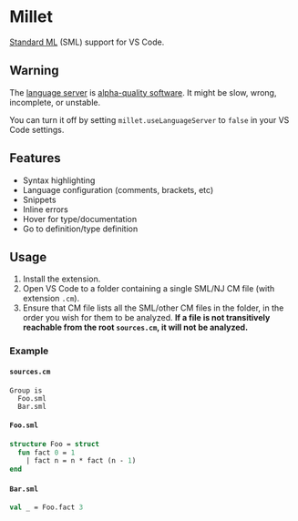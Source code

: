 # Millet

[Standard ML][sml] (SML) support for VS Code.

## Warning

The [language server][lang-srv] is [alpha-quality software][known-issues]. It might be slow, wrong, incomplete, or unstable.

You can turn it off by setting `millet.useLanguageServer` to `false` in your VS Code settings.

## Features

- Syntax highlighting
- Language configuration (comments, brackets, etc)
- Snippets
- Inline errors
- Hover for type/documentation
- Go to definition/type definition

## Usage

1. Install the extension.
2. Open VS Code to a folder containing a single SML/NJ CM file (with extension `.cm`).
3. Ensure that CM file lists all the SML/other CM files in the folder, in the order you wish for them to be analyzed. **If a file is not transitively reachable from the root `sources.cm`, it will not be analyzed.**

### Example

#### `sources.cm`

```sml-nj-cm
Group is
  Foo.sml
  Bar.sml
```

#### `Foo.sml`

```sml
structure Foo = struct
  fun fact 0 = 1
    | fact n = n * fact (n - 1)
end
```

#### `Bar.sml`

```sml
val _ = Foo.fact 3
```

[known-issues]: https://github.com/azdavis/millet/blob/main/docs/known-issues.md
[lang-srv]: https://microsoft.github.io/language-server-protocol/
[sml]: https://smlfamily.github.io
